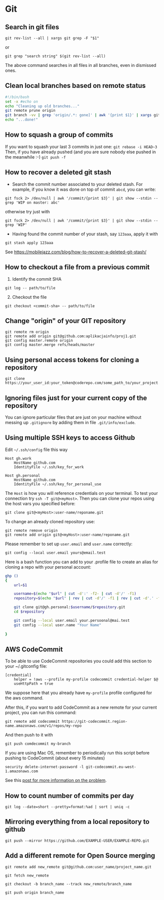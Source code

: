 # Git
## Search in git files
`git rev-list --all | xargs git grep -F "$1"`

or 

`git grep "search string" $(git rev-list --all)`

The above command searches in all files in all branches, even in dismissed ones.

## Clean local branches based on remote status
```bash
#!/bin/bash
set -x #echo on
echo "Cleaning up old branches..."
git remote prune origin 
git branch -vv | grep 'origin/.*: gone]' | awk '{print $1}' | xargs git branch -d
echo "...done!"
```
## How to squash a group of commits
If you want to squash your last 3 commits in just one:
`git rebase -i HEAD~3`
Then, if you have already pushed (and you are sure nobody else pushed in the meanwhile :-)
`git push -f`

## How to recover a deleted git stash
- Search the commit number associated to your deleted stash. For example, if you know it was done on top of commit `abcd`, you can write:

`git fsck 2> /dev/null | awk '/commit/{print $3}' | git show --stdin --grep 'WIP on master: abc'`

otherwise try just with

`git fsck 2> /dev/null | awk '/commit/{print $3}' | git show --stdin --grep 'WIP'`
- Having found the commit number of your stash, say `123aaa`, apply it with

`git stash apply 123aaa`

See https://mobilejazz.com/blog/how-to-recover-a-deleted-git-stash/

## How to checkout a file from a previous commit
1. Identify the commit SHA
```
git log -- path/to/file
```
2. Checkout the file
```
git checkout <commit-sha> -- path/to/file
```

## Change "origin" of your GIT repository
```
git remote rm origin
git remote add origin git@github.com:aplikacjainfo/proj1.git
git config master.remote origin
git config master.merge refs/heads/master
```

## Using personal access tokens for cloning a repository
```
git clone https://your_user_id:your_token@coderepo.com/some_path_to/your_project.git
```
## Ignoring files just for your current copy of the repository
You can ignore particular files that are just on your machine without messing up `.gitignore` by adding them in file
`.git/info/exclude`.

## Using multiple SSH keys to access Github
Edit `~/.ssh/config` file this way
```
Host gh.work
    HostName github.com
    IdentityFile ~/.ssh/key_for_work

Host gh.personal
    HostName github.com
    IdentityFile ~/.ssh/key_for_personal_use
```
The `Host` is how you will reference credentials on your terminal. To test your connection try `ssh -T git@<myHost>`.
Then you can clone your repos using the host vars you specified before:
```
git clone git@<myHost>:user-name/reponame.git
```
To change an already cloned repository use:
```
git remote remove origin
git remote add origin git@<myHost>:user-name/reponame.git
```

Please remember to set up `user.email` and `user.name` correctly:
```shell
git config --local user.email yours@email.test
```

Here is a bash function you can add to your .profile file to create an alias for cloning a repo with your personal account:
```bash
ghp ()
{
    url=$1

    username=$(echo "$url" | cut -d':' -f2- | cut -d'/' -f1)
    repository=$(echo "$url" | rev | cut -d'/' -f1 | rev | cut -d'.' -f1)

    git clone git@gh.personal:$username/$repository.git
    cd $repository

    git config --local user.email your.persoonal@mai.test
    git config --local user.name "Your Name" 
    
}
```


## AWS CodeCommit
To be able to use CodeCommit repositories you could add this section to your  ~/.gitconfig  file:

```
[credential]
    helper = !aws --profile my-profile codecommit credential-helper $@
    useHttpPath = true
```

We suppose here that you already have `my-profile` profile configured for the aws command.

After this, if you want to add  CodeCommit as a new remote for your current project, you can run this command:
```
git remote add codecommit https://git-codecommit.region-name.amazonaws.com/v1/repos/my-repo
```

And then push to it with
```
git push comdecommit my-branch
```
If you are using Mac OS, remember to periodically run this script before pushing to CodeCommit (about every 15 minutes)
```
security delete-internet-password -l git-codecommit.eu-west-1.amazonaws.com
```
See this [post for more information on the problem](https://docs.aws.amazon.com/codecommit/latest/userguide/troubleshooting-ch.html).

## How to count number of commits per day
```
git log --date=short --pretty=format:%ad | sort | uniq -c
```

## Mirroring everything from a local repository to github
```
git push --mirror https://github.com/EXAMPLE-USER/EXAMPLE-REPO.git
```

## Add a different remote for Open Source merging
```
git remote add new_remote git@github.com:user_name/project_name.git
```

```
git fetch new_remote 
```

```
git checkout -b branch_name --track new_remote/branch_name
```

```
git push origin branch_name
```
